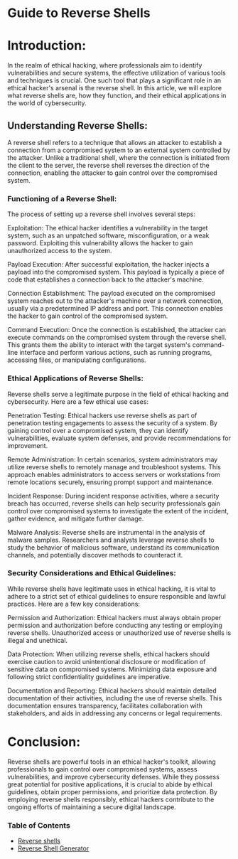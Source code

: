# Guide to Reverse Shells

# Introduction:
In the realm of ethical hacking, where professionals aim to identify vulnerabilities and secure systems, the effective utilization of various tools and techniques is crucial. One such tool that plays a significant role in an ethical hacker's arsenal is the reverse shell. In this article, we will explore what reverse shells are, how they function, and their ethical applications in the world of cybersecurity.

## Understanding Reverse Shells:
A reverse shell refers to a technique that allows an attacker to establish a connection from a compromised system to an external system controlled by the attacker. Unlike a traditional shell, where the connection is initiated from the client to the server, the reverse shell reverses the direction of the connection, enabling the attacker to gain control over the compromised system.

### Functioning of a Reverse Shell:
The process of setting up a reverse shell involves several steps:

Exploitation: The ethical hacker identifies a vulnerability in the target system, such as an unpatched software, misconfiguration, or a weak password. Exploiting this vulnerability allows the hacker to gain unauthorized access to the system.

Payload Execution: After successful exploitation, the hacker injects a payload into the compromised system. This payload is typically a piece of code that establishes a connection back to the attacker's machine.

Connection Establishment: The payload executed on the compromised system reaches out to the attacker's machine over a network connection, usually via a predetermined IP address and port. This connection enables the hacker to gain control of the compromised system.

Command Execution: Once the connection is established, the attacker can execute commands on the compromised system through the reverse shell. This grants them the ability to interact with the target system's command-line interface and perform various actions, such as running programs, accessing files, or manipulating configurations.

### Ethical Applications of Reverse Shells:
Reverse shells serve a legitimate purpose in the field of ethical hacking and cybersecurity. Here are a few ethical use cases:

Penetration Testing: Ethical hackers use reverse shells as part of penetration testing engagements to assess the security of a system. By gaining control over a compromised system, they can identify vulnerabilities, evaluate system defenses, and provide recommendations for improvement.

Remote Administration: In certain scenarios, system administrators may utilize reverse shells to remotely manage and troubleshoot systems. This approach enables administrators to access servers or workstations from remote locations securely, ensuring prompt support and maintenance.

Incident Response: During incident response activities, where a security breach has occurred, reverse shells can help security professionals gain control over compromised systems to investigate the extent of the incident, gather evidence, and mitigate further damage.

Malware Analysis: Reverse shells are instrumental in the analysis of malware samples. Researchers and analysts leverage reverse shells to study the behavior of malicious software, understand its communication channels, and potentially discover methods to counteract it.

### Security Considerations and Ethical Guidelines:
While reverse shells have legitimate uses in ethical hacking, it is vital to adhere to a strict set of ethical guidelines to ensure responsible and lawful practices. Here are a few key considerations:

Permission and Authorization: Ethical hackers must always obtain proper permission and authorization before conducting any testing or employing reverse shells. Unauthorized access or unauthorized use of reverse shells is illegal and unethical.

Data Protection: When utilizing reverse shells, ethical hackers should exercise caution to avoid unintentional disclosure or modification of sensitive data on compromised systems. Minimizing data exposure and following strict confidentiality guidelines are imperative.

Documentation and Reporting: Ethical hackers should maintain detailed documentation of their activities, including the use of reverse shells. This documentation ensures transparency, facilitates collaboration with stakeholders, and aids in addressing any concerns or legal requirements.

# Conclusion:
Reverse shells are powerful tools in an ethical hacker's toolkit, allowing professionals to gain control over compromised systems, assess vulnerabilities, and improve cybersecurity defenses. While they possess great potential for positive applications, it is crucial to abide by ethical guidelines, obtain proper permissions, and prioritize data protection. By employing reverse shells responsibly, ethical hackers contribute to the ongoing efforts of maintaining a secure digital landscape.

### Table of Contents
* [Reverse shells](https://github.com/rcallaby/Hacking-Study-Guide/blob/main/Reverse-Shells/reverse-shells.md)
* [Reverse Shell Generator](https://github.com/rcallaby/Hacking-Study-Guide/blob/main/Reverse-Shells/ReverseShellGenerator.md)
